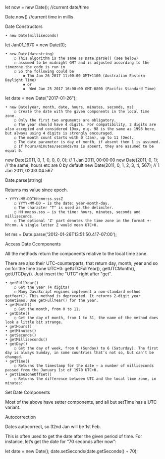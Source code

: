let now = new Date(); //current date/time

Date.now() //current time in millis

Date Constructors
 
	• new Date(milliseconds)

let Jan01_1970 = new Date(0);

	• new Date(datestring)
		○ This algorithm is the same as Date.parse() (see below)
		○ assumed to be midnight GMT and is adjusted according to the timezone the code is run in
		○ So the following could be 
			▪ Thu Jan 26 2017 11:00:00 GMT+1100 (Australian Eastern Daylight Time)
			▪ or
			▪  Wed Jan 25 2017 16:00:00 GMT-0800 (Pacific Standard Time)
		
let date = new Date("2017-01-26");
 
	• new Date(year, month, date, hours, minutes, seconds, ms)
		○ Create the date with the given components in the local time zone. 
		○ Only the first two arguments are obligatory.
		○ The year should have 4 digits. For compatibility, 2 digits are also accepted and considered 19xx, e.g. 98 is the same as 1998 here, but always using 4 digits is strongly encouraged.
		○ The month count starts with 0 (Jan), up to 11 (Dec).
		○ The date parameter is day of month, if absent then 1 is assumed.
		○ If hours/minutes/seconds/ms is absent, they are assumed to be equal 0.
 
new Date(2011, 0, 1, 0, 0, 0, 0); // 1 Jan 2011, 00:00:00
new Date(2011, 0, 1); // the same, hours etc are 0 by default
new Date(2011, 0, 1, 2, 3, 4, 567); // 1 Jan 2011, 02:03:04.567


Date.parse(string)

Returns ms value since epoch.

	• YYYY-MM-DDTHH:mm:ss.sssZ
		○ YYYY-MM-DD – is the date: year-month-day.
		○ The character "T" is used as the delimiter.
		○ HH:mm:ss.sss – is the time: hours, minutes, seconds and milliseconds.
		○ The optional 'Z' part denotes the time zone in the format +-hh:mm. A single letter Z would mean UTC+0.
 
let ms = Date.parse('2012-01-26T13:51:50.417-07:00');


Access Date Ccomponents

All the methods return the components relative to the local time zone.

There are also their UTC-counterparts, that return day, month, year and so on for the time zone UTC+0: 
getUTCFullYear(), getUTCMonth(), getUTCDay(). Just insert the "UTC" right after "get".

	• getFullYear()
		○ Get the year (4 digits)
		○ Many JavaScript engines implement a non-standard method getYear(). This method is deprecated. It returns 2-digit year sometimes. Use getFullYear() for the year.
	• getMonth()
		○ Get the month, from 0 to 11.
	• getDate()
		○ Get the day of month, from 1 to 31, the name of the method does look a little bit strange.
	• getHours()
	• getMinutes()
	• getSeconds()
	• getMilliseconds()
	• getDay()
		○ Get the day of week, from 0 (Sunday) to 6 (Saturday). The first day is always Sunday, in some countries that’s not so, but can’t be changed.
	• getTime()
		○ Returns the timestamp for the date – a number of milliseconds passed from the January 1st of 1970 UTC+0.
	• getTimezoneOffset()
		○ Returns the difference between UTC and the local time zone, in minutes:

Set Date Components

Most of the above have setter components, and all but setTime has a UTC variant.

Autocorrection

Dates autocorrect, so 32nd Jan will be 1st Feb.

This is often used to get the date after the given period of time. For instance, let’s get the date for “70 seconds after now”:
 
let date = new Date();
date.setSeconds(date.getSeconds() + 70);

